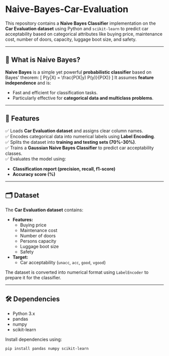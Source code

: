 # Naive-Bayes-Car-Evaluation

This repository contains a **Naive Bayes Classifier** implementation on the **Car Evaluation dataset** using Python and `scikit-learn` to predict car acceptability based on categorical attributes like buying price, maintenance cost, number of doors, capacity, luggage boot size, and safety.

---

## 🤖 What is Naive Bayes?

**Naive Bayes** is a simple yet powerful **probabilistic classifier** based on Bayes' theorem:
\[
P(y|X) = \frac{P(X|y) P(y)}{P(X)}
\]
It assumes **feature independence** and is:
- Fast and efficient for classification tasks.
- Particularly effective for **categorical data and multiclass problems**.

---

## 🚀 Features

✅ Loads **Car Evaluation dataset** and assigns clear column names.  
✅ Encodes categorical data into numerical labels using **Label Encoding**.  
✅ Splits the dataset into **training and testing sets (70%-30%)**.  
✅ Trains a **Gaussian Naive Bayes Classifier** to predict car acceptability classes.  
✅ Evaluates the model using:
- **Classification report (precision, recall, f1-score)**
- **Accuracy score (%)**

---

## 🗂️ Dataset

The **Car Evaluation dataset** contains:
- **Features:**
  - Buying price
  - Maintenance cost
  - Number of doors
  - Persons capacity
  - Luggage boot size
  - Safety
- **Target:**
  - Car acceptability (`unacc`, `acc`, `good`, `vgood`)

The dataset is converted into numerical format using `LabelEncoder` to prepare it for the classifier.

---

## 🛠️ Dependencies

- Python 3.x
- pandas
- numpy
- scikit-learn

Install dependencies using:
```bash
pip install pandas numpy scikit-learn
